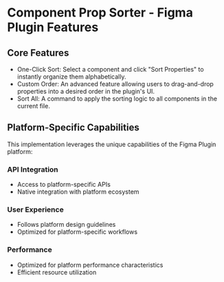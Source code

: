# Component Prop Sorter - Figma Plugin Features

## Core Features
- One-Click Sort: Select a component and click "Sort Properties" to instantly organize them alphabetically.
- Custom Order: An advanced feature allowing users to drag-and-drop properties into a desired order in the plugin's UI.
- Sort All: A command to apply the sorting logic to all components in the current file.

## Platform-Specific Capabilities
This implementation leverages the unique capabilities of the Figma Plugin platform:

### API Integration
- Access to platform-specific APIs
- Native integration with platform ecosystem

### User Experience
- Follows platform design guidelines
- Optimized for platform-specific workflows

### Performance
- Optimized for platform performance characteristics
- Efficient resource utilization

